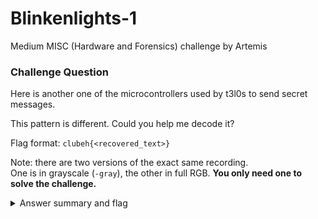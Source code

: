 # Blinkenlights-1

Medium MISC (Hardware and Forensics) challenge by Artemis

### Challenge Question

Here is another one of the microcontrollers used by t3l0s to send secret messages.

This pattern is different. Could you help me decode it?

Flag format: `clubeh{<recovered_text>}`

Note: there are two versions of the exact same recording.  
One is in grayscale (`-gray`), the other in full RGB. 
**You only need one to solve the challenge.**

<details> 
  <summary>Answer summary and flag</summary>
  
  Steps:
  This challenge displays a hidden message in morse code.
  Both lights on is a "-" and one light on is a ".".
  
  I created a solve script for color version this challenge. It is located in this folder and called Blinkenlights-1-solve.py
  
  Flag: clubeh{n3wtr1ck5325196} or clubeh{N3WTR1CK5325196}
  
</details>
